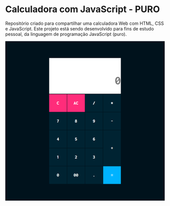 # Calculadora com JavaScript - PURO
 Repositório criado para compartilhar uma calculadora Web com HTML, CSS e JavaScript. 
 Este projeto está sendo desenvolvido para fins de estudo pessoal, da linguagem de programação JavaScript (puro).

 ![](midia/usabilidadeGif.gif)